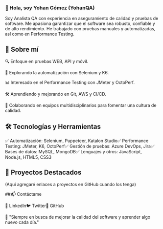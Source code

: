 ### 👋 Hola, soy Yohan Gómez (YohanQA)

Soy Analista QA con experiencia en aseguramiento de calidad y pruebas de software. Me apasiona garantizar que el software sea robusto, confiable y de alto rendimiento. He trabajado con pruebas manuales y automatizadas, así como en Performance Testing.

## 🚀 Sobre mí

🔍 Enfoque en pruebas WEB, API y móvil.

🤖 Explorando la automatización con Selenium y K6.

📊 Interesado en el Performance Testing con JMeter y OctoPerf.

🛠️ Aprendiendo y mejorando en Git, AWS y CI/CD.

🤝 Colaborando en equipos multidisciplinarios para fomentar una cultura de calidad.

## 🛠️ Tecnologías y Herramientas

✅ Automatización: Selenium, Puppeteer, Katalon Studio✅ Performance Testing: JMeter, K6, OctoPerf✅ Gestión de pruebas: Azure DevOps, Jira✅ Bases de datos: MySQL, MongoDB✅ Lenguajes y otros: JavaScript, Node.js, HTML5, CSS3

## 📌 Proyectos Destacados

(Aquí agregaré enlaces a proyectos en GitHub cuando los tenga)

##📬 Contáctame

📩 LinkedIn🐦 Twitter📂 GitHub

📢 "Siempre en busca de mejorar la calidad del software y aprender algo nuevo cada día."
